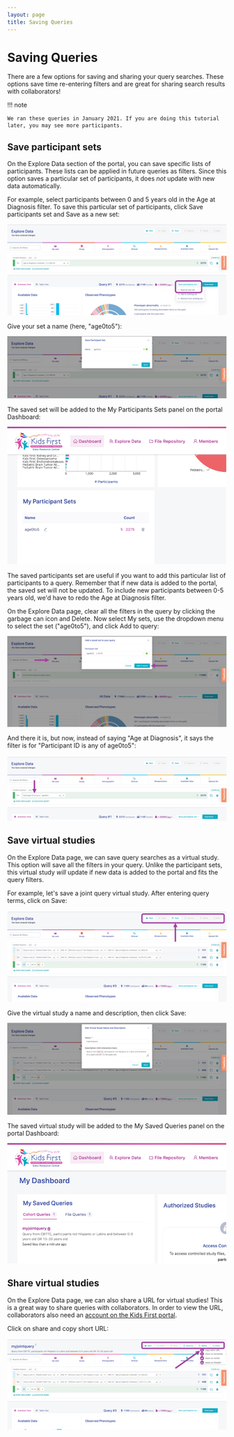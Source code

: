 ```yaml
---
layout: page
title: Saving Queries
---
```


Saving Queries
================

There are a few options for saving and sharing your query searches. These options save time re-entering filters and are great for sharing search results with collaborators!

!!! note

    We ran these queries in January 2021. If you are doing this tutorial later, you may see more participants.

## Save participant sets

On the Explore Data section of the portal, you can save specific lists of participants. These lists can be applied in future queries as filters. Since this option saves a particular set of participants, it does *not* update with new data automatically.

For example, select participants between 0 and 5 years old in the <span class="highlight_txt">Age at Diagnosis</span> filter. To save this particular set of participants, click <span class="highlight_txt">Save participants set</span> and <span class="highlight_txt">Save as a new set</span>:

![](../images-kf/KF_saveset1.png "Save participants set")

Give your set a name (here, "age0to5"):

![](../images-kf/KF_saveset2.png "Name participants set")

The saved set will be added to the <span class="highlight_txt">My Participants Sets</span> panel on the portal Dashboard:

![](../images-kf/KF_saveset3.png "Dashboard saved participants sets")

The saved participants set are useful if you want to add this particular list of participants to a query. Remember that if new data is added to the portal, the saved set will not be updated. To include new participants between 0-5 years old, we'd have to redo the <span class="highlight_txt">Age at Diagnosis</span> filter.

On the Explore Data page, clear all the filters in the query by clicking the garbage can icon and <span class="highlight_txt">Delete</span>. Now select <span class="highlight_txt">My sets</span>, use the dropdown menu to select the set ("age0to5"), and click <span class="highlight_txt">Add to query</span>:

![](../images-kf/KF_saveset4.png "My sets filter")

And there it is, but now, instead of saying "Age at Diagnosis", it says the filter is for "Participant ID is any of age0to5":

![](../images-kf/KF_saveset5.png "Participants ID query")

## Save virtual studies

On the Explore Data page, we can save query searches as a virtual study. This option will save all the filters in your query. Unlike the participant sets, this virtual study *will* update if new data is added to the portal and fits the query filters.

For example, let's save a joint query virtual study. After entering query terms, click on <span class="highlight_txt">Save</span>:

![](../images-kf/KF_savevirtualstudy1.png "Save virtual study")

Give the virtual study a name and description, then click <span class="highlight_txt">Save</span>:    

![](../images-kf/KF_savevirtualstudy2.png "Name and study description")

The saved virtual study will be added to the <span class="highlight_txt">My Saved Queries</span> panel on the portal Dashboard:

![](../images-kf/KF_savevirtualstudy3.png "My Saved Queries")

## Share virtual studies

On the Explore Data page, we can also share a URL for virtual studies! This is a great way to share queries with collaborators. In order to view the URL, collaborators also need an [account on the Kids First portal](../Portal-Setup-And-Permissions/KF_3_KF_Registration.md).

Click on <span class="highlight_txt">share</span> and <span class="highlight_txt">copy short URL</span>:

![](../images-kf/KF_savevirtualstudy4.png "Share virtual study")
